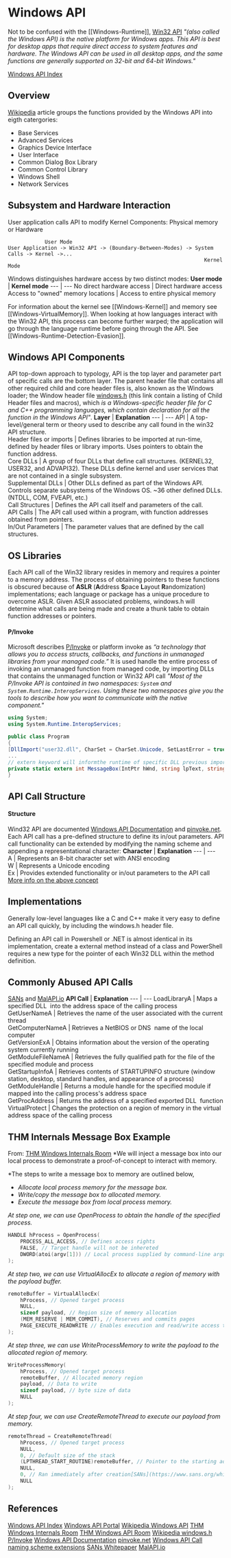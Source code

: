 # Windows API

Not to be confused with the [[Windows-Runtime]], [Win32 API](https://learn.microsoft.com/en-us/windows/win32/apiindex/api-index-portal) *"(also called the Windows API) is the native platform for Windows apps. This API is best for desktop apps that require direct access to system features and hardware. The Windows API can be used in all desktop apps, and the same functions are generally supported on 32-bit and 64-bit Windows."*

[Windows API Index](https://learn.microsoft.com/en-us/windows/win32/apiindex/windows-api-list)

## Overview

[Wikipedia](https://en.wikipedia.org/wiki/Windows_API) article groups the functions provided by the Windows API into eigth catergories:
- Base Services
- Advanced Services
- Graphics Device Interface
- User Interface
- Common Dialog Box Library
- Common Control Library
- Windows Shell
- Network Services

## Subsystem and Hardware Interaction 

User application calls API to modify Kernel Components: Physical memory or Hardware
```
			User Mode                                                                       
User Application -> Win32 API -> (Boundary-Between-Modes) -> System Calls -> Kernel ->...										
																Kernel Mode
```

Windows distinguishes hardware access by two distinct modes:
**User mode** | **Kernel mode**
--- | ---
No direct hardware access | Direct hardware access  
Access to "owned" memory locations | Access to entire physical memory

For information about the kernel see [[Windows-Kernel]] and memory see [[Windows-VirtualMemory]]. When looking at how languages interact with the Win32 API, this process can become further warped; the application will go through the language runtime before going through the API. See [[Windows-Runtime-Detection-Evasion]].

## Windows API Components 

API top-down approach to typology, API is the top layer and parameter part of specific calls are the bottom layer. The parent header file that contains all other required child and core header files is, also known as the Windows loader; the Window header file  [windows.h](https://en.wikipedia.org/wiki/Windows.h) (this link contain a listing of Child Header files and macros), which *is a Windows-specific header file for C and C++ programming languages, which contain declaration for all the function in the Windows API"*. 
**Layer** | **Explanation**
--- | ---
API  | A top-level/general term or theory used to describe any call found in the win32 API structure.  
Header files or imports | Defines libraries to be imported at run-time, defined by header files or library imports. Uses pointers to obtain the function address.  
Core DLLs  | A group of four DLLs that define call structures. (KERNEL32, USER32, and ADVAPI32). These DLLs define kernel and user services that are not contained in a single subsystem.  
Supplemental DLLs | Other DLLs defined as part of the Windows API. Controls separate subsystems of the Windows OS. ~36 other defined DLLs. (NTDLL, COM, FVEAPI, etc.)  
Call Structures | Defines the API call itself and parameters of the call.  
API Calls | The API call used within a program, with function addresses obtained from pointers.  
In/Out Parameters | The parameter values that are defined by the call structures.


## OS Libraries 

Each API call of the Win32 library resides in memory and requires a pointer to a memory address. The process of obtaining pointers to these functions is obscured because of **ASLR** (**A**ddress **S**pace **L**ayout **R**andomization) implementations; each language or package has a unique procedure to overcome ASLR. Given ASLR associated problems, windows.h will determine what calls are being made and create a thunk table to obtain function addresses or pointers.

#### P/Invoke
Microsoft describes [P/Invoke](https://learn.microsoft.com/en-us/dotnet/standard/native-interop/pinvoke) or platform invoke as *“a technology that allows you to access structs, callbacks, and functions in unmanaged libraries from your managed code.”* It is used handle the entire  process of invoking an unmanaged function from managed code, by importing DLLs that contains the unmanaged function or Win32 API call *"Most of the P/Invoke API is contained in two namespaces: `System` and `System.Runtime.InteropServices`. Using these two namespaces give you the tools to describe how you want to communicate with the native component."*

```csharp
using System;
using System.Runtime.InteropServices;

public class Program
{
[DllImport("user32.dll", CharSet = CharSet.Unicode, SetLastError = true)]
...
// extern keyword will informthe runtime of specific DLL previous imported
private static extern int MessageBox(IntPtr hWnd, string lpText, string lpCaption, uint uType);
} 
```

## API Call Structure 

#### Structure
Wind32 API are documented [Windows API Documentation](https://docs.microsoft.com/en-us/windows/win32/apiindex/windows-api-list) and [pinvoke.net](http://pinvoke.net/). Each API call has a pre-defined structure to define its in/out parameters. API call functionality can be extended by modifying the naming scheme and appending a representational character:
**Character** | **Explanation**
--- | --- 
A | Represents an 8-bit character set with ANSI encoding  
W | Represents a Unicode encoding  
Ex | Provides extended functionality or in/out parameters to the API call
[More info on the above concept](https://docs.microsoft.com/en-us/windows/win32/learnwin32/working-with-strings)

## Implementations

Generally low-level languages like a C and C++ make it very easy to define an API call quickly, by including the windows.h header file.

Defining an API call in Powershell or .NET is almost identical in its implementation, create a external method instead of a class and  PowerShell requires a new type for the pointer of each Win32 DLL within the method definition.

## Commonly Abused API Calls
[SANs](https://www.sans.org/white-papers/33649/) and [MalAPI.io](http://malapi.io/)
**API Call** | **Explanation**
--- | ---
LoadLibraryA | Maps a specified DLL  into the address space of the calling process  
GetUserNameA | Retrieves the name of the user associated with the current thread  
GetComputerNameA | Retrieves a NetBIOS or DNS  name of the local computer  
GetVersionExA | Obtains information about the version of the operating system currently running  
GetModuleFileNameA | Retrieves the fully qualified path for the file of the specified module and process  
GetStartupInfoA | Retrieves contents of STARTUPINFO structure (window station, desktop, standard handles, and appearance of a process)  
GetModuleHandle | Returns a module handle for the specified module if mapped into the calling process's address space  
GetProcAddress | Returns the address of a specified exported DLL  function  
VirtualProtect  | Changes the protection on a region of memory in the virtual address space of the calling process


## THM Internals Message Box Example

From: [THM Windows Internals Room](https://tryhackme.com/room/windowsinternals) *We will inject a message box into our local process to demonstrate a proof-of-concept to interact with memory.

*The steps to write a message box to memory are outlined below,
- *Allocate local process memory for the message box.*
- *Write/copy the message box to allocated memory.*
- *Execute the message box from local process memory.*

*At step one, we can use OpenProcess to obtain the handle of the specified process.*
```cpp
HANDLE hProcess = OpenProcess(
	PROCESS_ALL_ACCESS, // Defines access rights
	FALSE, // Target handle will not be inhereted
	DWORD(atoi(argv[1])) // Local process supplied by command-line arguments 
);
```

*At step two, we can use VirtualAllocEx to allocate a region of memory with the payload buffer.*
```cpp
remoteBuffer = VirtualAllocEx(
	hProcess, // Opened target process
	NULL, 
	sizeof payload, // Region size of memory allocation
	(MEM_RESERVE | MEM_COMMIT), // Reserves and commits pages
	PAGE_EXECUTE_READWRITE // Enables execution and read/write access to the commited pages
);
```

*At step three, we can use WriteProcessMemory to write the payload to the allocated region of memory.*
```cpp
WriteProcessMemory(
	hProcess, // Opened target process
	remoteBuffer, // Allocated memory region
	payload, // Data to write
	sizeof payload, // byte size of data
	NULL
);
```

*At step four, we can use CreateRemoteThread to execute our payload from memory.*
```cpp
remoteThread = CreateRemoteThread(
	hProcess, // Opened target process
	NULL, 
	0, // Default size of the stack
	(LPTHREAD_START_ROUTINE)remoteBuffer, // Pointer to the starting address of the thread
	NULL, 
	0, // Ran immediately after creation[SANs](https://www.sans.org/white-papers/33649/) and [MalAPI.io](http://malapi.io/)
	NULL
); 
```


## References
[Windows API Index](https://learn.microsoft.com/en-us/windows/win32/apiindex/windows-api-list)
[Windows API Portal](https://learn.microsoft.com/en-us/windows/win32/apiindex/api-index-portal)
[Wikipedia Windows API](https://en.wikipedia.org/wiki/Windows_API)
[THM Windows Internals Room](https://tryhackme.com/room/windowsinternals)
[THM Windows API Room](https://tryhackme.com/room/windowsapi)
[Wikipedia windows.h](https://en.wikipedia.org/wiki/Windows.h)
[P/Invoke](https://learn.microsoft.com/en-us/dotnet/standard/native-interop/pinvoke)
[Windows API Documentation](https://docs.microsoft.com/en-us/windows/win32/apiindex/windows-api-list)
[pinvoke.net](http://pinvoke.net/)
[Windows API Call naming scheme extensions](https://docs.microsoft.com/en-us/windows/win32/learnwin32/working-with-strings)
[SANs Whitepaper](https://www.sans.org/white-papers/33649/)
[MalAPI.io](http://malapi.io/)
